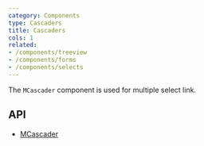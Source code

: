 ```yaml
---
category: Components
type: Cascaders
title: Cascaders
cols: 1
related:
- /components/treeview
- /components/forms
- /components/selects
---
```


The `MCascader` component is used for multiple select link.

## API

- [MCascader](/api/MCascader)
